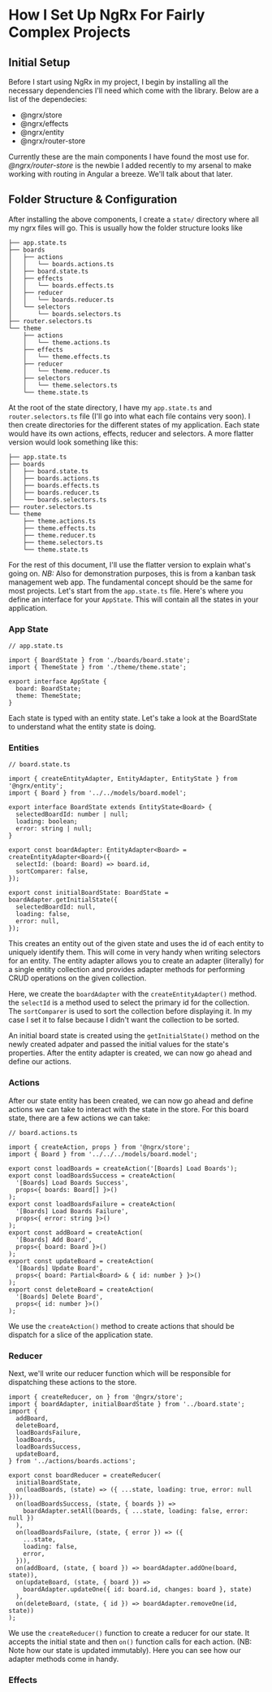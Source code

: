 # How I Set Up NgRx For Fairly Complex Projects

## Initial Setup

Before I start using NgRx in my project, I begin by installing all the necessary dependencies I'll need which come with the library. Below are a list of the dependecies:

- @ngrx/store
- @ngrx/effects
- @ngrx/entity
- @ngrx/router-store

Currently these are the main components I have found the most use for. _@ngrx/router-store_ is the newbie I added recently to my arsenal to make working with routing in Angular a breeze. We'll talk about that later.

## Folder Structure & Configuration

After installing the above components, I create a `state/` directory where all my ngrx files will go. This is usually how the folder structure looks like

```
├── app.state.ts
├── boards
│   ├── actions
│   │   └── boards.actions.ts
│   ├── board.state.ts
│   ├── effects
│   │   └── boards.effects.ts
│   ├── reducer
│   │   └── boards.reducer.ts
│   └── selectors
│       └── boards.selectors.ts
├── router.selectors.ts
└── theme
    ├── actions
    │   └── theme.actions.ts
    ├── effects
    │   └── theme.effects.ts
    ├── reducer
    │   └── theme.reducer.ts
    ├── selectors
    │   └── theme.selectors.ts
    └── theme.state.ts
```

At the root of the state directory, I have my `app.state.ts` and `router.selectors.ts` file (I'll go into what each file contains very soon). I then create directories for the different states of my application. Each state would have its own actions, effects, reducer and selectors. A more flatter version would look something like this:

```
├── app.state.ts
├── boards
│   ├── board.state.ts
│   ├── boards.actions.ts
│   ├── boards.effects.ts
│   ├── boards.reducer.ts
│   └── boards.selectors.ts
├── router.selectors.ts
└── theme
    ├── theme.actions.ts
    ├── theme.effects.ts
    ├── theme.reducer.ts
    ├── theme.selectors.ts
    └── theme.state.ts
```

For the rest of this document, I'll use the flatter version to explain what's going on.
_NB:_ Also for demonstration purposes, this is from a kanban task management web app. The fundamental concept should be the same for most projects.
Let's start from the `app.state.ts` file. Here's where you define an interface for your `AppState`. This will contain all the states in your application.

### App State

```
// app.state.ts

import { BoardState } from './boards/board.state';
import { ThemeState } from './theme/theme.state';

export interface AppState {
  board: BoardState;
  theme: ThemeState;
}

```

Each state is typed with an entity state. Let's take a look at the BoardState to understand what the entity state is doing.

### Entities

```
// board.state.ts

import { createEntityAdapter, EntityAdapter, EntityState } from '@ngrx/entity';
import { Board } from '../../models/board.model';

export interface BoardState extends EntityState<Board> {
  selectedBoardId: number | null;
  loading: boolean;
  error: string | null;
}

export const boardAdapter: EntityAdapter<Board> = createEntityAdapter<Board>({
  selectId: (board: Board) => board.id,
  sortComparer: false,
});

export const initialBoardState: BoardState = boardAdapter.getInitialState({
  selectedBoardId: null,
  loading: false,
  error: null,
});
```

This creates an entity out of the given state and uses the id of each entity to uniquely identify them. This will come in very handy when writing selectors for an entity.
The entity adapter allows you to create an adapter (literally) for a single entity collection and provides adapter methods for performing CRUD operations on the given collection.

Here, we create the `boardAdapter` with the `createEntityAdapter()` method. the `selectId` is a method used to select the primary id for the collection. The `sortComparer` is used to sort the collection before displaying it. In my case I set it to false because I didn't want the collection to be sorted.

An initial board state is created using the `getInitialState()` method on the newly created adpater and passed the initial values for the state's properties.
After the entity adapter is created, we can now go ahead and define our actions.

### Actions

After our state entity has been created, we can now go ahead and define actions we can take to interact with the state in the store.
For this board state, there are a few actions we can take:

```
// board.actions.ts

import { createAction, props } from '@ngrx/store';
import { Board } from '../../../models/board.model';

export const loadBoards = createAction('[Boards] Load Boards');
export const loadBoardsSuccess = createAction(
  '[Boards] Load Boards Success',
  props<{ boards: Board[] }>()
);
export const loadBoardsFailure = createAction(
  '[Boards] Load Boards Failure',
  props<{ error: string }>()
);
export const addBoard = createAction(
  '[Boards] Add Board',
  props<{ board: Board }>()
);
export const updateBoard = createAction(
  '[Boards] Update Board',
  props<{ board: Partial<Board> & { id: number } }>()
);
export const deleteBoard = createAction(
  '[Boards] Delete Board',
  props<{ id: number }>()
);
```

We use the `createAction()` method to create actions that should be dispatch for a slice of the application state.

### Reducer

Next, we'll write our reducer function which will be responsible for dispatching these actions to the store.

```
import { createReducer, on } from '@ngrx/store';
import { boardAdapter, initialBoardState } from '../board.state';
import {
  addBoard,
  deleteBoard,
  loadBoardsFailure,
  loadBoards,
  loadBoardsSuccess,
  updateBoard,
} from '../actions/boards.actions';

export const boardReducer = createReducer(
  initialBoardState,
  on(loadBoards, (state) => ({ ...state, loading: true, error: null })),
  on(loadBoardsSuccess, (state, { boards }) =>
    boardAdapter.setAll(boards, { ...state, loading: false, error: null })
  ),
  on(loadBoardsFailure, (state, { error }) => ({
    ...state,
    loading: false,
    error,
  })),
  on(addBoard, (state, { board }) => boardAdapter.addOne(board, state)),
  on(updateBoard, (state, { board }) =>
    boardAdapter.updateOne({ id: board.id, changes: board }, state)
  ),
  on(deleteBoard, (state, { id }) => boardAdapter.removeOne(id, state))
);
```

We use the `createReducer()` function to create a reducer for our state. It accepts the initial state and then `on()` function calls for each action. (NB: Note how our state is updated immutably).
Here you can see how our adapter methods come in handy.

### Effects
